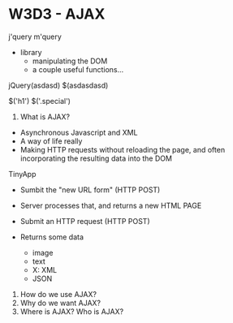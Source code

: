 # W3D3 - AJAX

j'query
m'query

- library
  - manipulating the DOM
  - a couple useful functions...

jQuery(asdasd)
$(asdasdasd)

$('h1')
$('.special')


1. What is AJAX?
  - Asynchronous Javascript and XML
  - A way of life really
  - Making HTTP requests without reloading the page, and often incorporating the resulting data into the DOM

TinyApp

- Sumbit the "new URL form" (HTTP POST)
- Server processes that, and returns a new HTML PAGE

- Submit an HTTP request (HTTP POST)
- Returns some data
  - image
  - text
  - X: XML
  - JSON

1. How do we use AJAX?
2. Why do we want AJAX?
3. Where is AJAX? Who is AJAX?